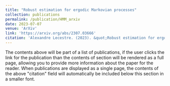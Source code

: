 ```yaml
---
title: "Robust estimation for ergodic Markovian processes"
collection: publications
permalink: /publication/HMM_arxiv
date: 2023-07-07
venue: 'ArXiv'
link: 'https://arxiv.org/abs/2307.03666'
citation: 'Alexandre Lecestre. (2023). &quot;Robust estimation for ergodic Markovian processes.&quot; <i>ArXiv:2307.03666</i>.'
---
```


The contents above will be part of a list of publications, if the user clicks the link for the publication than the contents of section will be rendered as a full page, allowing you to provide more information about the paper for the reader. When publications are displayed as a single page, the contents of the above "citation" field will automatically be included below this section in a smaller font.
